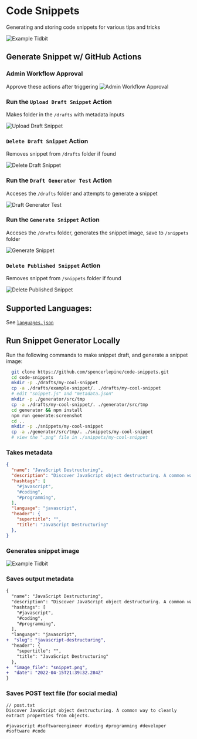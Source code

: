 # Code Snippets
Generating and storing code snippets for various tips and tricks

![Example Tidbit](./snippets/example-snippet/javascript-destructuring-snippet.png)

## Generate Snippet w/ GitHub Actions

### Admin Workflow Approval
Approve these actions after triggering
![Admin Workflow Approval](./action-screenshots/action_approval.png)

### Run the `Upload Draft Snippet` Action
Makes folder in the `/drafts` with metadata inputs

![Upload Draft Snippet](./action-screenshots/upload_draft.png)

### `Delete Draft Snippet` Action
Removes snippet from `/drafts` folder if found

![Delete Draft Snippet](./action-screenshots/delete_draft.png)

### Run the `Draft Generator Test` Action
Acceses the `/drafts` folder and attempts to generate a snippet

![Draft Generator Test](./action-screenshots/draft_generator_test.png)

### Run the `Generate Snippet` Action
Acceses the `/drafts` folder, generates the snippet image, save to `/snippets` folder

![Generate Snippet](./action-screenshots/snippet_generate.png)

### `Delete Published Snippet` Action
Removes snippet from `/snippets` folder if found

![Delete Published Snippet](./action-screenshots/delete_published.png)
## Supported Languages:
See [`languages.json`](./generator/src/constants/languages.json)

## Run Snippet Generator Locally
Run the following commands to make snippet draft, and generate a snippet image:
```sh
  git clone https://github.com/spencerlepine/code-snippets.git
  cd code-snippets
  mkdir -p ./drafts/my-cool-snippet
  cp -a ./drafts/example-snippet/. ./drafts/my-cool-snippet
  # edit "snippet.js" and "metadata.json"
  mkdir -p ./generator/src/tmp
  cp -a ./drafts/my-cool-snippet/. ./generator/src/tmp
  cd generator && npm install
  npm run generate:screenshot
  cd ..
  mkdir -p ./snippets/my-cool-snippet
  cp -a ./generator/src/tmp/. ./snippets/my-cool-snippet
  # view the ".png" file in ./snippets/my-cool-snippet
```

### Takes metadata
```json
{
  "name": "JavaScript Destructuring",
  "description": "Discover JavaScript object destructuring. A common way to cleanly extract properties from objects.",
  "hashtags": [
    "#javascript",
    "#coding",
    "#programming",
  ],
  "language": "javascript",
  "header": {
    "supertitle": "",
    "title": "JavaScript Destructuring"
  },
}
```

### Generates snippet image
![Example Tidbit](./drafts/example-snippet/javascript-destructuring-snippet.png)

### Saves output metadata
```diff
{
  "name": "JavaScript Destructuring",
  "description": "Discover JavaScript object destructuring. A common way to cleanly extract properties from objects.",
  "hashtags": [
    "#javascript",
    "#coding",
    "#programming",
  ],
  "language": "javascript",
+  "slug": "javascript-destructuring",
  "header": {
    "supertitle": "",
    "title": "JavaScript Destructuring"
  },
+  "image_file": "snippet.png",
+  "date": "2022-04-15T21:39:32.284Z"
}
```

### Saves POST text file (for social media)
```
// post.txt
Discover JavaScript object destructuring. A common way to cleanly extract properties from objects.

#javascript #softwareengineer #coding #programming #developer #software #code
```

